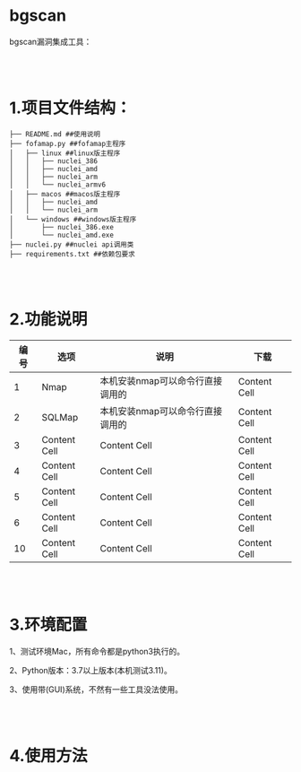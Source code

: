 # bgscan
bgscan漏洞集成工具：

<br>
<br>


# 1.项目文件结构：

```
├── README.md ##使用说明
├── fofamap.py ##fofamap主程序
│   ├── linux ##linux版主程序
│   │   ├── nuclei_386
│   │   ├── nuclei_amd
│   │   ├── nuclei_arm
│   │   └── nuclei_armv6
│   ├── macos ##macos版主程序
│   │   ├── nuclei_amd
│   │   └── nuclei_arm
│   └── windows ##windows版主程序
│       ├── nuclei_386.exe
│       └── nuclei_amd.exe
├── nuclei.py ##nuclei api调用类
├── requirements.txt ##依赖包要求
```

<br>
<br>

# 2.功能说明

| 编 号          | 选项           | 说明           | 下载         |
|  -------------| ------------- | ------------- | ------------- |
| 1  | Nmap  | 本机安装nmap可以命令行直接调用的  | Content Cell  |
| 2  | SQLMap  | 本机安装nmap可以命令行直接调用的  | Content Cell  |
| 3  | Content Cell  | Content Cell  | Content Cell  |
| 4  | Content Cell  | Content Cell  | Content Cell  |
| 5  | Content Cell  | Content Cell  | Content Cell  |
| 6  | Content Cell  | Content Cell  | Content Cell  |
| 10  | Content Cell  | Content Cell  | Content Cell  |

<br>
<br>

# 3.环境配置

1、测试环境Mac，所有命令都是python3执行的。

2、Python版本：3.7以上版本(本机测试3.11)。

3、使用带(GUI)系统，不然有一些工具没法使用。

<br>
<br>


# 4.使用方法

